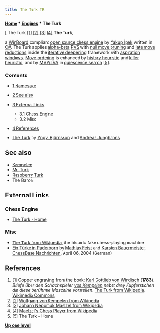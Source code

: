```yaml
---
title: The Turk TR
---
```

**[Home](Home "Home") \* [Engines](Engines "Engines") \* The Turk**



[ The Turk <a id="cite-note-1" href="#cite-ref-1">[1]</a> <a id="cite-note-2" href="#cite-ref-2">[2]</a> <a id="cite-note-3" href="#cite-ref-3">[3]</a> <a id="cite-note-4" href="#cite-ref-4">[4]</a>
**The Turk**,  

a [WinBoard](WinBoard "WinBoard") compliant [open source chess engine](Category:Open_Source "Category:Open Source") by [Yakup İpek](Yakup_%C4%B0pek "Yakup İpek") written in [C#](C_sharp "C sharp"). 
The Turk applies [alpha-beta](Alpha-Beta "Alpha-Beta") [PVS](Principal_Variation_Search "Principal Variation Search") with [null move pruning](Null_Move_Pruning "Null Move Pruning") and [late move reductions](Late_Move_Reductions "Late Move Reductions") inside the [iterative deepening](Iterative_Deepening "Iterative Deepening") framework with [aspiration windows](Aspiration_Windows "Aspiration Windows"). [Move ordering](Move_Ordering "Move Ordering") is enhanced by [history heuristic](History_Heuristic "History Heuristic") and [killer heuristic](Killer_Heuristic "Killer Heuristic"), and by [MVV/LVA](MVV-LVA "MVV-LVA") in [quiescence search](Quiescence_Search "Quiescence Search") <a id="cite-note-5" href="#cite-ref-5">[5]</a>. 



### Contents


* [1 Namesake](#namesake)
* [2 See also](#see-also)
* [3 External Links](#external-links)
	+ [3.1 Chess Engine](#chess-engine)
	+ [3.2 Misc](#misc)
* [4 References](#references)






* [The Turk](The_Turk "The Turk") by [Yngvi Björnsson](Yngvi_Bj%C3%B6rnsson "Yngvi Björnsson") and [Andreas Junghanns](Andreas_Junghanns "Andreas Junghanns")


## See also


* [Kempelen](Kempelen "Kempelen")
* [Mr. Turk](Mr._Turk "Mr. Turk")
* [Raspberry Turk](Raspberry_Turk "Raspberry Turk")
* [The Baron](The_Baron "The Baron")


## External Links


### Chess Engine


* [The Turk - Home](http://theturk.codeplex.com/)


### Misc


* [The Turk from Wikipedia](https://en.wikipedia.org/wiki/The_Turk), the historic fake chess-playing machine
* [Ein Türke in Paderborn](https://de.chessbase.com/post/ein-trke-in-paderborn) by [Mathias Feist](Mathias_Feist "Mathias Feist") and [Karsten Bauermeister](Karsten_Bauermeister "Karsten Bauermeister"), [ChessBase Nachrichten](ChessBase "ChessBase"), April 06, 2004 (German)


## References


1. <a id="cite-ref-1" href="#cite-note-1">[1]</a> Copper engraving from the book: [Karl Gottlieb von Windisch](https://en.wikipedia.org/wiki/Karl_Gottlieb_von_Windisch) (**1783**). *Briefe über den Schachspieler [von Kempelen](https://en.wikipedia.org/wiki/Wolfgang_von_Kempelen) nebst drey Kupferstichen die diese berühmte Maschine vorstellen*. [The Turk from Wikipedia](https://en.wikipedia.org/wiki/The_Turk), [Wikimedia Commons](https://en.wikipedia.org/wiki/Wikimedia_Commons)
2. <a id="cite-ref-2" href="#cite-note-2">[2]</a> [Wolfgang von Kempelen from Wikipedia](https://en.wikipedia.org/wiki/Wolfgang_von_Kempelen)
3. <a id="cite-ref-3" href="#cite-note-3">[3]</a> [Johann Nepomuk Maelzel from Wikipedia](https://en.wikipedia.org/wiki/Johann_Nepomuk_Maelzel)
4. <a id="cite-ref-4" href="#cite-note-4">[4]</a> [Maelzel's Chess Player from Wikipedia](https://en.wikipedia.org/wiki/Maelzel%27s_Chess_Player)
5. <a id="cite-ref-5" href="#cite-note-5">[5]</a> [The Turk - Home](http://theturk.codeplex.com/)

**[Up one level](Engines "Engines")**







 
